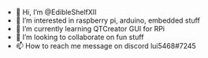 - 👋 Hi, I’m @EdibleShelfXII
- 👀 I’m interested in raspberry pi, arduino, embedded stuff
- 🌱 I’m currently learning QTCreator GUI for RPi
- 💞️ I’m looking to collaborate on fun stuff
- 📫 How to reach me message on discord lui5468#7245

<!---
EdibleShelfXII/EdibleShelfXII is a ✨ special ✨ repository because its `README.md` (this file) appears on your GitHub profile.
You can click the Preview link to take a look at your changes.
--->
